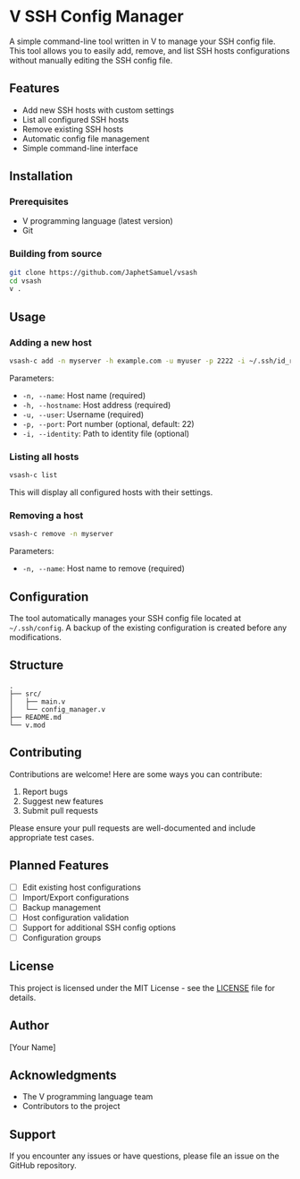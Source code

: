 # V SSH Config Manager

A simple command-line tool written in V to manage your SSH config file. This tool allows you to easily add, remove, and list SSH hosts configurations without manually editing the SSH config file.

## Features

- Add new SSH hosts with custom settings
- List all configured SSH hosts
- Remove existing SSH hosts
- Automatic config file management
- Simple command-line interface

## Installation

### Prerequisites

- V programming language (latest version)
- Git

### Building from source

```bash
git clone https://github.com/JaphetSamuel/vsash
cd vsash
v .
```

## Usage

### Adding a new host

```bash
vsash-c add -n myserver -h example.com -u myuser -p 2222 -i ~/.ssh/id_rsa
```

Parameters:
- `-n, --name`: Host name (required)
- `-h, --hostname`: Host address (required)
- `-u, --user`: Username (required)
- `-p, --port`: Port number (optional, default: 22)
- `-i, --identity`: Path to identity file (optional)

### Listing all hosts

```bash
vsash-c list
```

This will display all configured hosts with their settings.

### Removing a host

```bash
vsash-c remove -n myserver
```

Parameters:
- `-n, --name`: Host name to remove (required)

## Configuration

The tool automatically manages your SSH config file located at `~/.ssh/config`. A backup of the existing configuration is created before any modifications.

## Structure

```
.
├── src/
│   ├── main.v
│   └── config_manager.v
├── README.md
└── v.mod
```

## Contributing

Contributions are welcome! Here are some ways you can contribute:

1. Report bugs
2. Suggest new features
3. Submit pull requests

Please ensure your pull requests are well-documented and include appropriate test cases.

## Planned Features

- [ ] Edit existing host configurations
- [ ] Import/Export configurations
- [ ] Backup management
- [ ] Host configuration validation
- [ ] Support for additional SSH config options
- [ ] Configuration groups

## License

This project is licensed under the MIT License - see the [LICENSE](LICENSE) file for details.

## Author

[Your Name]

## Acknowledgments

- The V programming language team
- Contributors to the project

## Support

If you encounter any issues or have questions, please file an issue on the GitHub repository.
